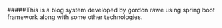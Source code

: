 #####This is a blog system developed by gordon rawe using spring boot framework along with some other technologies.